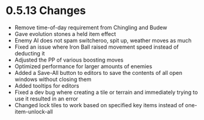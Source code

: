 # 0.5.13 Changes #

* Remove time-of-day requirement from Chingling and Budew
* Gave evolution stones a held item effect
* Enemy AI does not spam switcheroo, spit up, weather moves as much
* Fixed an issue where Iron Ball raised movement speed instead of deducting it
* Adjusted the PP of various boosting moves
* Optimized performance for larger amounts of enemies
* Added a Save-All button to editors to save the contents of all open windows without closing them
* Added tooltips for editors
* Fixed a dev bug where creating a tile or terrain and immediately trying to use it resulted in an error
* Changed lock tiles to work based on specified key items instead of one-item-unlock-all